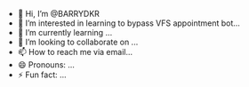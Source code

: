 - 👋 Hi, I’m @BARRYDKR
- 👀 I’m interested in  learning to bypass VFS appointment bot...
- 🌱 I’m currently learning ...
- 💞️ I’m looking to collaborate on ...
- 📫 How to reach me via email...
- 😄 Pronouns: ...
- ⚡ Fun fact: ...

<!---
BARRYDKR/BARRYDKR is a ✨ special ✨ repository because its `README.md` (this file) appears on your GitHub profile.
You can click the Preview link to take a look at your changes.
--->
